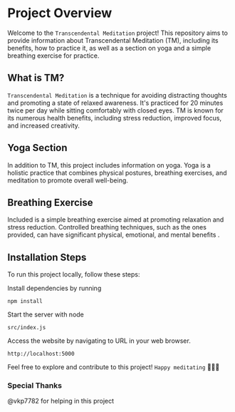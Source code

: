 # Project Overview
Welcome to the `Transcendental Meditation` project! This repository aims to provide information about Transcendental Meditation (TM), including its benefits, how to practice it, as well as a section on yoga and a simple breathing exercise for practice.

## What is TM?
`Transcendental Meditation` is a technique for avoiding distracting thoughts and promoting a state of relaxed awareness. It's practiced for 20 minutes twice per day while sitting comfortably with closed eyes. TM is known for its numerous health benefits, including stress reduction, improved focus, and increased creativity.

## Yoga Section
In addition to TM, this project includes information on yoga. Yoga is a holistic practice that combines physical postures, breathing exercises, and meditation to promote overall well-being.

## Breathing Exercise
Included is a simple breathing exercise aimed at promoting relaxation and stress reduction. Controlled breathing techniques, such as the ones provided, can have significant physical, emotional, and mental benefits .

## Installation Steps
To run this project locally, follow these steps:

Install dependencies by running 
````
npm install
````
Start the server with node 
````
src/index.js
````
Access the website by navigating to URL in your web browser.
````
http://localhost:5000
````

Feel free to explore and contribute to this project! `Happy meditating` 🧘‍♂️🌿

### Special Thanks
@vkp7782 for helping in this project